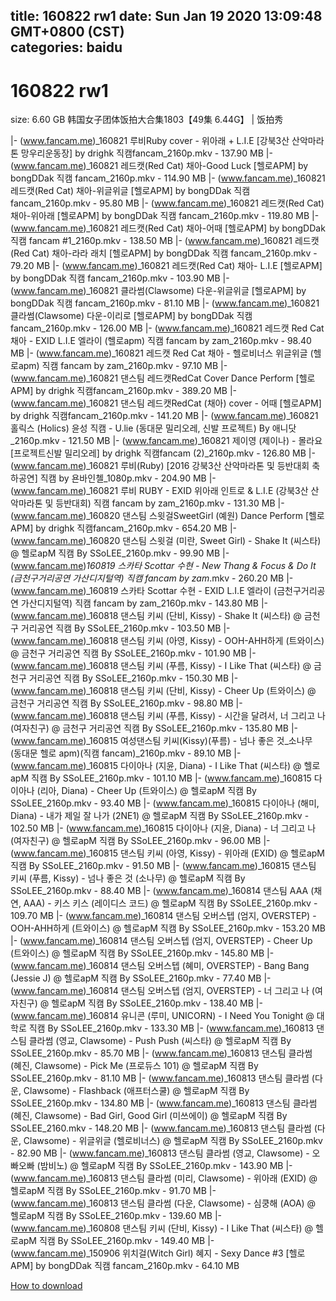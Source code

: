 
title: 160822 rw1
date: Sun Jan 19 2020 13:09:48 GMT+0800 (CST)    
categories: baidu
---

# 160822 rw1
size: 6.60 GB
 韩国女子团体饭拍大合集1803【49集 6.44G】 | 饭拍秀
 
|- (www.fancam.me)_160821 루비Ruby cover - 위아래 + L.I.E [강북3산 산악마라톤 망우리운동장] by drighk 직캠fancam_2160p.mkv - 137.90 MB
|- (www.fancam.me)_160821 레드캣(Red Cat) 채아-Good Luck [헬로APM] by bongDDak 직캠 fancam_2160p.mkv - 114.90 MB
|- (www.fancam.me)_160821 레드캣(Red Cat) 채아-위글위글 [헬로APM] by bongDDak 직캠 fancam_2160p.mkv - 95.80 MB
|- (www.fancam.me)_160821 레드캣(Red Cat) 채아-위아래 [헬로APM] by bongDDak 직캠 fancam_2160p.mkv - 119.80 MB
|- (www.fancam.me)_160821 레드캣(Red Cat) 채아-어때 [헬로APM] by bongDDak 직캠 fancam #1_2160p.mkv - 138.50 MB
|- (www.fancam.me)_160821 레드캣(Red Cat) 채아-라라 래치 [헬로APM] by bongDDak 직캠 fancam_2160p.mkv - 79.20 MB
|- (www.fancam.me)_160821 레드캣(Red Cat) 채아- L.I.E [헬로APM] by bongDDak 직캠 fancam_2160p.mkv - 103.90 MB
|- (www.fancam.me)_160821 클라썸(Clawsome) 다운-위글위글 [헬로APM] by bongDDak 직캠 fancam_2160p.mkv - 81.10 MB
|- (www.fancam.me)_160821 클라썸(Clawsome) 다운-이리로 [헬로APM] by bongDDak 직캠 fancam_2160p.mkv - 126.00 MB
|- (www.fancam.me)_160821 레드캣 Red Cat 채아 - EXID L.I.E 엘라이 (헬로apm) 직캠 fancam by zam_2160p.mkv - 98.40 MB
|- (www.fancam.me)_160821 레드캣 Red Cat 채아 - 헬로비너스 위글위글 (헬로apm) 직캠 fancam by zam_2160p.mkv - 97.10 MB
|- (www.fancam.me)_160821 댄스팀 레드캣RedCat Cover Dance Perform [헬로APM] by drighk 직캠fancam_2160p.mkv - 389.20 MB
|- (www.fancam.me)_160821 댄스팀 레드캣RedCat (채아) cover - 어때 [헬로APM] by drighk 직캠fancam_2160p.mkv - 141.20 MB
|- (www.fancam.me)_160821 홀릭스 (Holics) 윤성 직캠 - U.lie (동대문 밀리오레, 신발 프로젝트) By 애니닷_2160p.mkv - 121.50 MB
|- (www.fancam.me)_160821 제이영 (제이나) - 몰라요 [프로젝트신발 밀리오레] by drighk 직캠fancam (2)_2160p.mkv - 126.80 MB
|- (www.fancam.me)_160821 루비(Ruby) [2016 강북3산 산악마라톤 및 등반대회 축하공연] 직캠 by 욘바인첼_1080p.mkv - 204.90 MB
|- (www.fancam.me)_160821 루비 RUBY - EXID 위아래 인트로 & L.I.E (강북3산 산악마라톤 및 등반대회) 직캠 fancam by zam_2160p.mkv - 131.30 MB
|- (www.fancam.me)_160820 댄스팀 스윗걸SweetGirl (예원) Dance Perform [헬로APM] by drighk 직캠fancam_2160p.mkv - 654.20 MB
|- (www.fancam.me)_160820 댄스팀 스윗걸 (미란, Sweet Girl) - Shake It (씨스타) @ 헬로apM 직캠 By SSoLEE_2160p.mkv - 99.90 MB
|- (www.fancam.me)_160819 스카타 Scottar 수현 - New Thang & Focus & Do It (금천구거리공연 가산디지털역) 직캠 fancam by zam_.mkv - 260.20 MB
|- (www.fancam.me)_160819 스카타 Scottar 수현 - EXID L.I.E 엘라이 (금천구거리공연 가산디지털역) 직캠 fancam by zam_2160p.mkv - 143.80 MB
|- (www.fancam.me)_160818 댄스팀 키씨 (단비, Kissy) - Shake It (씨스타) @ 금천구 거리공연 직캠 By SSoLEE_2160p.mkv - 103.50 MB
|- (www.fancam.me)_160818 댄스팀 키씨 (아영, Kissy) - OOH-AHH하게 (트와이스) @ 금천구 거리공연 직캠 By SSoLEE_2160p.mkv - 101.90 MB
|- (www.fancam.me)_160818 댄스팀 키씨 (푸름, Kissy) - I Like That (씨스타) @ 금천구 거리공연 직캠 By SSoLEE_2160p.mkv - 150.30 MB
|- (www.fancam.me)_160818 댄스팀 키씨 (단비, Kissy) - Cheer Up (트와이스) @ 금천구 거리공연 직캠 By SSoLEE_2160p.mkv - 98.80 MB
|- (www.fancam.me)_160818 댄스팀 키씨 (푸름, Kissy) - 시간을 달려서, 너 그리고 나 (여자친구) @ 금천구 거리공연 직캠 By SSoLEE_2160p.mkv - 135.80 MB
|- (www.fancam.me)_160815 여성댄스팀 키씨(Kissy)(푸름) - 넘나 좋은 것_소나무 (동대문 헬로 apm)(직캠 fancam)_2160p.mkv - 89.10 MB
|- (www.fancam.me)_160815 다이아나 (지윤, Diana) - I Like That (씨스타) @ 헬로apM 직캠 By SSoLEE_2160p.mkv - 101.10 MB
|- (www.fancam.me)_160815 다이아나 (리아, Diana) - Cheer Up (트와이스) @ 헬로apM 직캠 By SSoLEE_2160p.mkv - 93.40 MB
|- (www.fancam.me)_160815 다이아나 (해미, Diana) - 내가 제일 잘 나가 (2NE1) @ 헬로apM 직캠 By SSoLEE_2160p.mkv - 102.50 MB
|- (www.fancam.me)_160815 다이아나 (지윤, Diana) - 너 그리고 나 (여자친구) @ 헬로apM 직캠 By SSoLEE_2160p.mkv - 96.00 MB
|- (www.fancam.me)_160815 댄스팀 키씨 (아영, Kissy) - 위아래 (EXID) @ 헬로apM 직캠 By SSoLEE_2160p.mkv - 91.50 MB
|- (www.fancam.me)_160815 댄스팀 키씨 (푸름, Kissy) - 넘나 좋은 것 (소나무) @ 헬로apM 직캠 By SSoLEE_2160p.mkv - 88.40 MB
|- (www.fancam.me)_160814 댄스팀 AAA (채연, AAA) - 키스 키스 (레이디스 코드) @ 헬로apM 직캠 By SSoLEE_2160p.mkv - 109.70 MB
|- (www.fancam.me)_160814 댄스팀 오버스텝 (엄지, OVERSTEP) - OOH-AHH하게 (트와이스) @ 헬로apM 직캠 By SSoLEE_2160p.mkv - 153.20 MB
|- (www.fancam.me)_160814 댄스팀 오버스텝 (엄지, OVERSTEP) - Cheer Up (트와이스) @ 헬로apM 직캠 By SSoLEE_2160p.mkv - 145.80 MB
|- (www.fancam.me)_160814 댄스팀 오버스텝 (혜미, OVERSTEP) - Bang Bang (Jessie J) @ 헬로apM 직캠 By SSoLEE_2160p.mkv - 77.40 MB
|- (www.fancam.me)_160814 댄스팀 오버스텝 (엄지, OVERSTEP) - 너 그리고 나 (여자친구) @ 헬로apM 직캠 By SSoLEE_2160p.mkv - 138.40 MB
|- (www.fancam.me)_160814 유니콘 (루미, UNICORN) - I Need You Tonight @ 대학로 직캠 By SSoLEE_2160p.mkv - 133.30 MB
|- (www.fancam.me)_160813 댄스팀 클라썸 (영교, Clawsome) - Push Push (씨스타) @ 헬로apM 직캠 By SSoLEE_2160p.mkv - 85.70 MB
|- (www.fancam.me)_160813 댄스팀 클라썸 (혜진, Clawsome) - Pick Me (프로듀스 101) @ 헬로apM 직캠 By SSoLEE_2160p.mkv - 81.10 MB
|- (www.fancam.me)_160813 댄스팀 클라썸 (다운, Clawsome) - Flashback (애프터스쿨) @ 헬로apM 직캠 By SSoLEE_2160p.mkv - 134.80 MB
|- (www.fancam.me)_160813 댄스팀 클라썸 (혜진, Clawsome) - Bad Girl, Good Girl (미쓰에이) @ 헬로apM 직캠 By SSoLEE_2160.mkv - 148.20 MB
|- (www.fancam.me)_160813 댄스팀 클라썸 (다운, Clawsome) - 위글위글 (헬로비너스) @ 헬로apM 직캠 By SSoLEE_2160p.mkv - 82.90 MB
|- (www.fancam.me)_160813 댄스팀 클라썸 (영교, Clawsome) - 오빠오빠 (밤비노) @ 헬로apM 직캠 By SSoLEE_2160p.mkv - 143.90 MB
|- (www.fancam.me)_160813 댄스팀 클라썸 (미리, Clawsome) - 위아래 (EXID) @ 헬로apM 직캠 By SSoLEE_2160p.mkv - 91.70 MB
|- (www.fancam.me)_160813 댄스팀 클라썸 (다운, Clawsome) - 심쿵해 (AOA) @ 헬로apM 직캠 By SSoLEE_2160p.mkv - 139.60 MB
|- (www.fancam.me)_160808 댄스팀 키씨 (단비, Kissy) - I Like That (씨스타) @ 헬로apM 직캠 By SSoLEE_2160p.mkv - 149.40 MB
|- (www.fancam.me)_150906 위치걸(Witch Girl) 혜지 - Sexy Dance #3 [헬로APM] by bongDDak 직캠 fancam_2160p.mkv - 64.10 MB

[How to download](https://bpcam.bemobtrk.com/go/2ceec3aa-1ca2-46d6-b9ff-aaa5c184517c?jno=97)